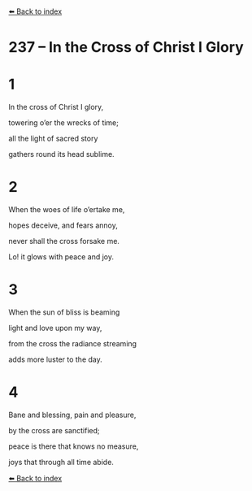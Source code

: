 [⬅️ Back to index](../README.md)

# 237 – In the Cross of Christ I Glory





# 1

In the cross of Christ I glory,

towering o’er the wrecks of time;

all the light of sacred story

gathers round its head sublime.



# 2

When the woes of life o’ertake me,

hopes deceive, and fears annoy,

never shall the cross forsake me.

Lo! it glows with peace and joy.



# 3

When the sun of bliss is beaming

light and love upon my way,

from the cross the radiance streaming

adds more luster to the day.



# 4

Bane and blessing, pain and pleasure,

by the cross are sanctified;

peace is there that knows no measure,

joys that through all time abide.

[⬅️ Back to index](../README.md)
